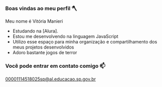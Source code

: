 ### Boas vindas ao meu perfil 🪓

Meu nome é Vitória Manieri
- Estudando na [Alura].
- Estou me desenvolvendo na linguagem JavaScript
- Utilizo esse espaço para minha organização e compartilhamento dos meus projetos desenvolvidos
- Adoro bastante jogos de terror

### Você pode entrar em contato comigo 📫

00001114518025sp@al.educacao.sp.gov.br

